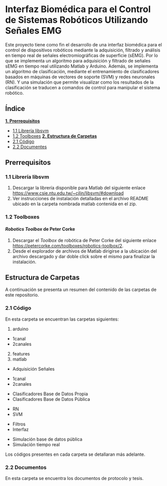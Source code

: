 # Interfaz Biomédica para el Control de Sistemas Robóticos Utilizando Señales EMG

Este proyecto tiene como fin el desarrollo de una interfaz biomédica para el control de dispositivos robóticos mediante la adquisición, filtrado y análisis en tiempo real de señales electromiográficas de superficie (sEMG). Por lo que se implementa un algoritmo para adquisición y filtrado de señales sEMG en tiempo real utilizando Matlab y Arduino. Además, se implementa un algoritmo de clasificación, mediante el entrenamiento de clasificadores basados en máquinas de vectores de soporte (SVM) y redes neuronales (RN). Y una simulación que permite visualizar como los resultados de la clasificación se traducen a comandos de control para manipular el sistema robótico. 

## Índice

**[1. Prerrequisitos](#prerrequisitos)**
  * [1.1 Librería libsvm](#libsvm)
  * [1.2 Toolboxes](#toolboxes)
**[2. Estructura de Carpetas](#carpetas)**
  * [2.1 Código](#codigo)
  * [2.2 Documentes](#documentos)
   
## Prerrequisitos <a name="prerrequisitos"></a>

### 1.1 Librería libsvm <a name="libsvm"></a>
1. Descargar la librería disponible para Matlab del siguiente enlace https://www.csie.ntu.edu.tw/~cjlin/libsvm/#download
2. Ver instrucciones de instalación detalladas en el archivo README ubicado en la carpeta nombrada matlab contenida en el zip.

### 1.2 Toolboxes <a name="toolboxes"></a>
#### *Robotics Toolbox* de Peter Corke
1. Descargar el *Toolbox* de robótica de Peter Corke del siguiente enlace https://petercorke.com/toolboxes/robotics-toolbox/2. 
2. Desde el explorador de archivos de Matlab dirigirse a la ubicación del archivo descargado y dar doble click sobre el mismo para finalizar la instalación.

## Estructura de Carpetas <a name="carpetas"></a>
A continuación se presenta un resumen del contenido de las carpetas de este repositorio. 

### 2.1 Código <a name="codigo"></a>
En esta carpeta se encuentran las carpetas siguientes:

1. arduino 
 * 1canal
 * 2canales
2. features
3. matlab
 * Adquisición Señales
  + 1canal
  + 2canales
 * Clasificadores Base de Datos Propia
 * Clasificadores Base de Datos Pública
  + RN
  + SVM
 * Filtros
 * Interfaz 
  + Simulación base de datos pública
  + Simulación tiempo real
  
Los códigos presentes en cada carpeta se detallaran más adelante.
  
### 2.2 Documentos <a name="documentos"></a>
En esta carpeta se encuentra los documentos de protocolo y tesis.
